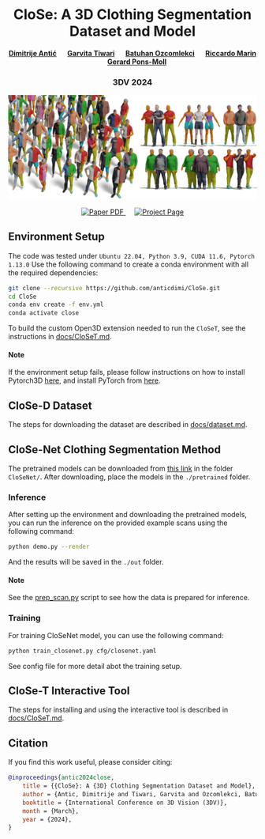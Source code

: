 <!-- HEADER -->

<p align="center">
    <h1 align="center">CloSe: A 3D Clothing Segmentation Dataset and Model</h1>
    <!-- authors -->
    <p align="center">
        <a href="https://anticdimi.github.io/"><b>Dimitrije Antić</b></a>
         
        <a href="https://virtualhumans.mpi-inf.mpg.de/people/Tiwari.html"><b>Garvita Tiwari</b></a>
         
        <a href=""><b>Batuhan Ozcomlekci</b></a>
         
        <a href="https://riccardomarin.github.io/"><b>Riccardo Marin</b></a>
         
        <a href="https://virtualhumans.mpi-inf.mpg.de/people/pons-moll.html"><b>Gerard Pons-Moll</b></a>
    </p>
    <!-- conference -->
    <h3 align="center">3DV 2024</h3>
    <!-- teaser -->
    <p align="center">
        <img src="assets/git/teaser_blur.png" alt="Project Teaser" width="600px">
    </p>
    <!-- badges -->
    <p align="center">
        <a href="https://arxiv.org/abs/2401.12051">
            <img src="https://img.shields.io/badge/arXiv-2306.00777-b31b1b.svg?style=for-the-badge" alt="Paper PDF">
        </a>
         
        <a href="https://virtualhumans.mpi-inf.mpg.de/close3dv24/">
            <img src="https://img.shields.io/badge/Project-Page-blue?style=for-the-badge&logo=Google%20chrome&logoColor=white" alt="Project Page">
        </a>
    </p>
</p>

## Environment Setup

The code was tested under `Ubuntu 22.04, Python 3.9, CUDA 11.6, Pytorch 1.13.0`
Use the following command to create a conda environment with all the required dependencies:

```bash
git clone --recursive https://github.com/anticdimi/CloSe.git
cd CloSe
conda env create -f env.yml
conda activate close
```

To build the custom Open3D extension needed to run the `CloSeT`, see the instructions in [docs/CloSeT.md](docs/CloSeT.md).

#### Note

If the environment setup fails, please follow instructions on how to install Pytorch3D [here](https://github.com/facebookresearch/pytorch3d/blob/main/INSTALL.md), and install PyTorch from [here](https://pytorch.org/get-started/locally/#linux-installation).

## CloSe-D Dataset

The steps for downloading the dataset are described in [docs/dataset.md](docs/dataset.md).

## CloSe-Net Clothing Segmentation Method

The pretrained models can be downloaded from [this link](https://nextcloud.mpi-klsb.mpg.de/index.php/s/TN9LDrM9YxQoXfA) in the folder `CloSeNet/`.
After downloading, place the models in the `./pretrained` folder.

### Inference

After setting up the environment and downloading the pretrained models, you can run the inference on the provided example scans using the following command:

```bash
python demo.py --render
```

And the results will be saved in the `./out` folder.
#### Note
See the [prep_scan.py](./prep_scan.py) script to see how the data is prepared for inference.

### Training

For training CloSeNet model, you can use the following command:

```bash
python train_closenet.py cfg/closenet.yaml
```
See config file for more detail abot the training setup.

## CloSe-T Interactive Tool

The steps for installing and using the interactive tool is described in [docs/CloSeT.md](docs/CloSeT.md).

## Citation

If you find this work useful, please consider citing:

```bibtex
@inproceedings{antic2024close,
    title = {{CloSe}: A {3D} Clothing Segmentation Dataset and Model},
    author = {Antic, Dimitrije and Tiwari, Garvita and Ozcomlekci, Batuhan  and Marin, Riccardo  and Pons-Moll, Gerard},
    booktitle = {International Conference on 3D Vision (3DV)},
    month = {March},
    year = {2024},
}
```
